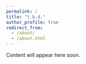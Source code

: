 ```yaml
---
permalink: /
title: "t.b.d."
author_profile: true
redirect_from: 
  - /about/
  - /about.html
---
```

Content will appear here soon.
